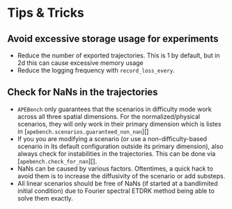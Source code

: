 # Tips & Tricks

## Avoid excessive storage usage for experiments

* Reduce the number of exported trajectories. This is 1 by default, but in 2d
    this can cause excessive memory usage
* Reduce the logging frequency with `record_loss_every`.

## Check for NaNs in the trajectories

* `APEBench` only guarantees that the scenarios in difficulty mode work across
    all three spatial dimensions. For the normalized/physical scenarios, they
    will only work in their primary dimension which is listes in
    [`apebench.scenarios.guaranteed_non_nan`][]
* If you you are modifying a scenario (or use a non-difficulty-based scenario in
    its default configuration outside its primary dimension), also always check
    for instabilities in the trajectories. This can be done via
    [`apebench.check_for_nan`][].
* NaNs can be caused by various factors. Oftentimes, a quick hack to avoid them
    is to increase the diffusivity of the scenario or add substeps.
* All linear scenarios should be free of NaNs (if started at a bandlimited
    initial condition) due to Fourier spectral ETDRK method being able to
    solve them exactly.
    